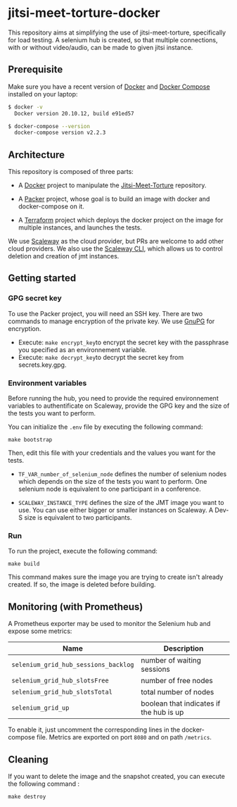 # jitsi-meet-torture-docker

This repository aims at simplifying the use of jitsi-meet-torture, specifically for load testing. A selenium hub is created, so that multiple connections, with or without video/audio, can be made to given jitsi instance.

## Prerequisite

Make sure you have a recent version of [Docker](https://docs.docker.com/install)
and [Docker Compose](https://docs.docker.com/compose/install) installed on your
laptop:

```bash
$ docker -v
  Docker version 20.10.12, build e91ed57

$ docker-compose --version
  docker-compose version v2.2.3
```

## Architecture

This repository is composed of three parts:

- A [Docker](https://www.docker.com) project to manipulate the [Jitsi-Meet-Torture](https://github.com/jitsi/jitsi-meet-torture) repository.

- A [Packer](https://www.packer.io) project, whose goal is to build an image with docker and docker-compose on it.

- A [Terraform](https://www.terraform.io/) project which deploys the docker project on the image for multiple instances, and launches the tests.

We use [Scaleway](https://www.scaleway.com/) as the cloud provider, but PRs are welcome to add other cloud providers. We also use the [Scaleway CLI](https://github.com/scaleway/scaleway-cli), which allows us to control deletion and creation of jmt instances.

## Getting started

### GPG secret key

To use the Packer project, you will need an SSH key. There are two commands to manage encryption of the private key. We use [GnuPG](https://gnupg.org) for encryption.

- Execute: ```make encrypt_key```to encrypt the secret key with the passphrase you specified as an environnement variable.
- Execute: ```make decrypt_key```to decrypt the secret key from secrets.key.gpg.

### Environment variables

Before running the hub, you need to provide the required environnement variables to authentificate on Scaleway, provide the GPG key and the size of the tests you want to perform.

You can initialize the `.env` file by executing the following command:

```
make bootstrap
```

Then, edit this file with your credentials and the values you want for the tests.

- `TF_VAR_number_of_selenium_node` defines the number of selenium nodes which depends on the size of the tests you want to perform. One selenium node is equivalent to one participant in a conference.

- `SCALEWAY_INSTANCE_TYPE` defines the size of the JMT image you want to use. You can use either bigger or smaller instances on Scaleway. A Dev-S size is equivalent to two participants.

### Run

To run the project, execute the following command:

```
make build
```

This command makes sure the image you are trying to create isn't already created. If so, the image is deleted before building.

## Monitoring (with Prometheus)

A Prometheus exporter may be used to monitor the Selenium hub and expose some metrics:

Name | Description
--- | ---
`selenium_grid_hub_sessions_backlog`|number of waiting sessions
`selenium_grid_hub_slotsFree`|number of free nodes
`selenium_grid_hub_slotsTotal`|total number of nodes
`selenium_grid_up`|boolean that indicates if the hub is up

To enable it, just uncomment the corresponding lines in the docker-compose file. Metrics are exported on port `8080` and on path `/metrics`.

## Cleaning

If you want to delete the image and the snapshot created, you can execute the following command :

```
make destroy
```
